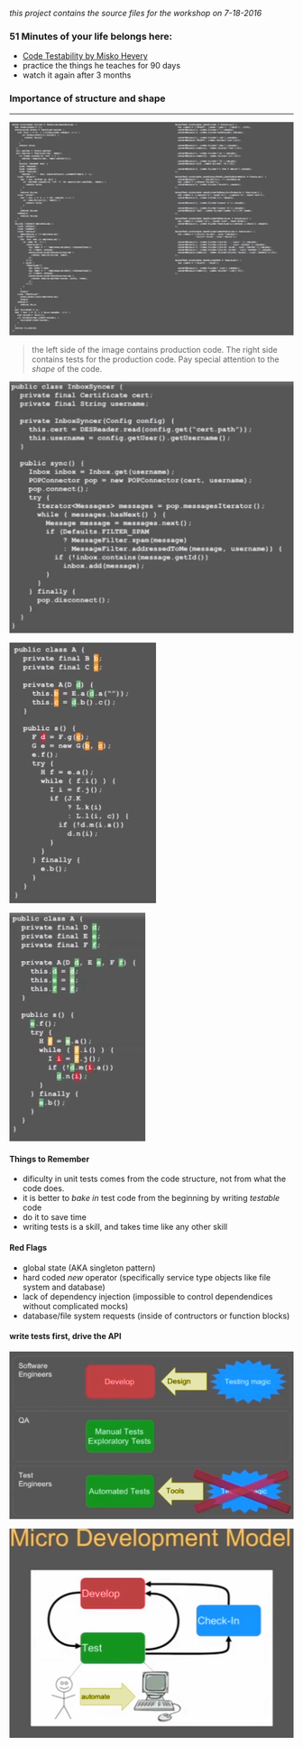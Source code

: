 _this project contains the source files for the workshop on 7-18-2016_


### 51 Minutes of your life belongs here:
- [Code Testability by Misko Hevery](https://app.pluralsight.com/library/courses/code-testability/table-of-contents)
- practice the things he teaches for 90 days
- watch it again after 3 months


### Importance of structure and shape
-----

![code structure](https://raw.githubusercontent.com/Wambosa/bootcamp_workshop_unit_tests/master/img/code_structure_1.png)

> the left side of the image contains production code. The right side contains tests for the production code. Pay special attention to the *shape* of the code.


![code structure](https://raw.githubusercontent.com/Wambosa/bootcamp_workshop_unit_tests/master/img/code_structure_2.png)

![code structure](https://raw.githubusercontent.com/Wambosa/bootcamp_workshop_unit_tests/master/img/code_structure_3.png)

![code structure](https://raw.githubusercontent.com/Wambosa/bootcamp_workshop_unit_tests/master/img/code_structure_4.png)

#### Things to Remember
- dificulty in unit tests comes from the code structure, not from what the code does.
- it is better to _bake in_ test code from the beginning by writing *testable* code
- do it to save time
- writing tests is a skill, and takes time like any other skill


#### Red Flags
- global state (AKA singleton pattern)
- hard coded *new* operator (specifically service type objects like file system and database)
- lack of dependency injection (impossible to control dependendices without complicated mocks)
- database/file system requests (inside of contructors or function blocks)


#### write tests first, drive the API

![code structure](https://raw.githubusercontent.com/Wambosa/bootcamp_workshop_unit_tests/master/img/ideal_and_not_ideal_ways_to_test.png)

![code structure](https://raw.githubusercontent.com/Wambosa/bootcamp_workshop_unit_tests/master/img/micro_development_model.png)


